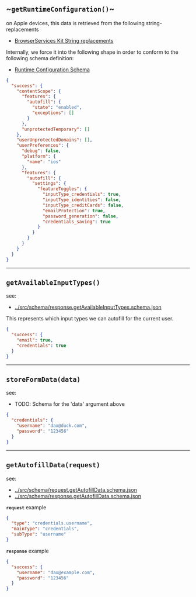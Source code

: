 ## ~`getRuntimeConfiguration()`~

on Apple devices, this data is retrieved from the following string-replacements

- [BrowserServices Kit String replacements](https://github.com/duckduckgo/BrowserServicesKit/blob/main/Sources/BrowserServicesKit/Autofill/AutofillUserScript+SourceProvider.swift#L54-L56)

Internally, we force it into the following shape in order to conform to the following schema definition:
- [Runtime Configuration Schema](https://github.com/duckduckgo/content-scope-scripts/blob/shane/unify-config/src/schema/runtime-configuration.schema.json)

```json
{
  "success": {
    "contentScope": {
      "features": {
        "autofill": {
          "state": "enabled",
          "exceptions": []
        }
      },
      "unprotectedTemporary": []
    },
    "userUnprotectedDomains": [],
    "userPreferences": {
      "debug": false,
      "platform": {
        "name": "ios"
      },
      "features": {
        "autofill": {
          "settings": {
            "featureToggles": {
              "inputType_credentials": true,
              "inputType_identities": false,
              "inputType_creditCards": false,
              "emailProtection": true,
              "password_generation": false,
              "credentials_saving": true
            }
          }
        }
      }
    }
  }
}
```

---

## `getAvailableInputTypes()`

see:

- [../src/schema/response.getAvailableInputTypes.schema.json](../src/schema/response.getAvailableInputTypes.schema.json)

This represents which input types we can autofill for the current user.

```json
{
  "success": {
    "email": true,
    "credentials": true
  }
}
```

---

## `storeFormData(data)`

see:

- TODO: Schema for the 'data' argument above

```json
{
  "credentials": {
    "username": "dax@duck.com",
    "password": "123456"
  }
}
```

---

## `getAutofillData(request)`

see: 
 
- [../src/schema/request.getAutofillData.schema.json](../src/schema/request.getAutofillData.schema.json)
- [../src/schema/response.getAutofillData.schema.json](../src/schema/response.getAutofillData.schema.json)

**`request`** example

```json
{
  "type": "credentials.username",
  "mainType": "credentials",
  "subType": "username"
}
```

**`response`** example

```json
{
  "success": {
    "username": "dax@example.com",
    "password": "123456"
  }
}
```
